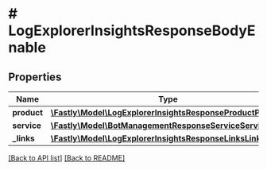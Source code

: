 # # LogExplorerInsightsResponseBodyEnable

## Properties

Name | Type | Description | Notes
------------ | ------------- | ------------- | -------------
**product** | [**\Fastly\Model\LogExplorerInsightsResponseProductProduct**](LogExplorerInsightsResponseProductProduct.md) |  | [optional] 
**service** | [**\Fastly\Model\BotManagementResponseServiceService**](BotManagementResponseServiceService.md) |  | [optional] 
**_links** | [**\Fastly\Model\LogExplorerInsightsResponseLinksLinks**](LogExplorerInsightsResponseLinksLinks.md) |  | [optional] 


[[Back to API list]](../../README.md#endpoints) [[Back to README]](../../README.md)
